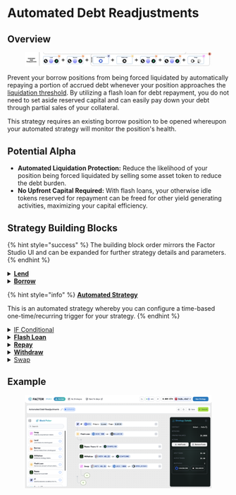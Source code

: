 # Automated Debt Readjustments

## Overview

<figure><img src="../../../.gitbook/assets/image (12) (1).png" alt=""><figcaption></figcaption></figure>

Prevent your borrow positions from being forced liquidated by automatically repaying a portion of accrued debt whenever your position approaches the [liquidation threshold](../../glossary.md#liquidation-price). By utilizing a flash loan for debt repayment, you do not need to set aside reserved capital and can easily pay down your debt through partial sales of your collateral.

This strategy requires an existing borrow position to be opened whereupon your automated strategy will monitor the position's health.&#x20;

## Potential Alpha

* **Automated Liquidation Protection:** Reduce the likelihood of your position being forced liquidated by selling some asset token to reduce the debt burden.
* **No Upfront Capital Required:** With flash loans, your otherwise idle tokens reserved for repayment can be freed for other yield generating activities, maximizing your capital efficiency.

## Strategy Building Blocks

{% hint style="success" %}
The building block order mirrors the Factor Studio UI and can be expanded for further strategy details and parameters.
{% endhint %}

<details>

<summary><a href="../../../factor-building-blocks/lend.md"><strong>Lend</strong></a></summary>

* Lend tokens to the target lending market.
* The tokens which you can borrow will be determined by the underlying lending market.

</details>

<details>

<summary><a href="../../../factor-building-blocks/borrow.md"><strong>Borrow</strong></a></summary>

* Select the token to borrow.
* Input a borrow amount which includes a buffer for any price fluctuations.

</details>

{% hint style="info" %}
[**Automated Strategy**](../../../factor-studio/factor-studio/automated-strategies.md)

This is an automated strategy whereby you can configure a time-based one-time/recurring trigger for your strategy.&#x20;
{% endhint %}

<details>

<summary><a href="../../../factor-studio/factor-studio/conditional-strategies.md">IF Conditional</a></summary>

* This condition will be checked each time this strategy is executed by the automation feature.
* Specify your target price where your position becomes at risk of being undercollateralized (i.e. collateral value < debt value). Remember to leave a buffer in cases of extreme volatility.

</details>

<details>

<summary><a href="../../../factor-building-blocks/flash-loan/"><strong>Flash Loan</strong></a></summary>

* Flash loan the debt token to be partially repaid. The amount to loan will be dependent on the target [health factor](../../glossary.md#health-factor) after adjustments.
* If there is no flash loan market for your debt token, you will need to add a Swap Building Block and flash loan the value of your debt to be swapped.

</details>

<details>

<summary><a href="../../../factor-building-blocks/borrow.md"><strong>Repay</strong></a></summary>

* Repay a portion of your debt position.

</details>

<details>

<summary><a href="../../../factor-building-blocks/lend.md"><strong>Withdraw</strong></a></summary>

* Withdraw the value of your flash loan from your collateral.

</details>

<details>

<summary><a href="../../../factor-building-blocks/swap/">Swap</a></summary>

* Swap the withdrawn collateral for the flash loan token.
* The flash loan debt is automatically credited from your strategy.

</details>

## Example

<figure><img src="../../../.gitbook/assets/image (4) (1) (1) (1).png" alt=""><figcaption></figcaption></figure>
